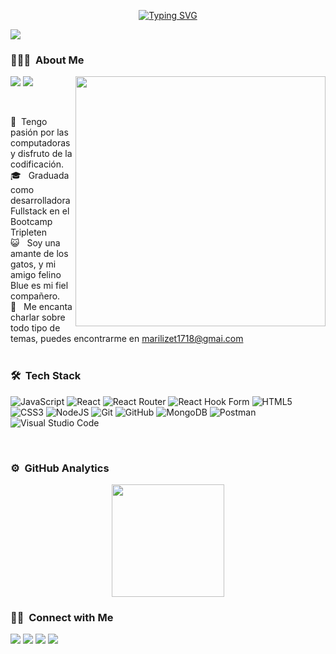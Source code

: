 


<p align="center">
<a href="https://git.io/typing-svg"><img src="https://readme-typing-svg.demolab.com?font=Georgia&weight=800&pause=1000&size=33&color=FFFFFF&width=370&height=100&lines=Hi+%2C+I'm+Maricarmen+%F0%9F%91%8B" alt="Typing SVG" /></a>
</p>

 <img src="https://imgur.com/5MbZkxz.png">
 
### 👨🏻‍💻 &nbsp;About Me


<picture> <img align="right" src="https://mir-s3-cdn-cf.behance.net/project_modules/disp/601014116770475.6068beff4640a.gif" width = 400px></picture>
 <p align="left">
  <img src="https://img.shields.io/badge/Focus-Frontend%20Development-dodgerblue" />
  <img src="https://img.shields.io/badge/Languages-English-dodgerblue" />
</p>
<br>

   
🚀&nbsp;  Tengo pasión por las computadoras y disfruto de la codificación.
<br>
🎓 &nbsp;  Graduada como desarrolladora Fullstack en el Bootcamp Tripleten
<br>
😺 &nbsp; Soy una amante de los gatos, y mi amigo felino Blue es mi fiel compañero.
<br>
💬 &nbsp; Me encanta charlar sobre todo tipo de temas, puedes encontrarme en marilizet1718@gmai.com
<br>
<br>

### 🛠 &nbsp;Tech Stack

![JavaScript](https://img.shields.io/badge/javascript-%23323330.svg?style=for-the-badge&logo=javascript&logoColor=%23F7DF1E)
![React](https://img.shields.io/badge/react-%2320232a.svg?style=for-the-badge&logo=react&logoColor=%2361DAFB)
![React Router](https://img.shields.io/badge/React_Router-CA4245?style=for-the-badge&logo=react-router&logoColor=white)
![React Hook Form](https://img.shields.io/badge/React%20Hook%20Form-%23EC5990.svg?style=for-the-badge&logo=reacthookform&logoColor=white)
![HTML5](https://img.shields.io/badge/html5-%23E34F26.svg?style=for-the-badge&logo=html5&logoColor=white)
![CSS3](https://img.shields.io/badge/css3-%231572B6.svg?style=for-the-badge&logo=css3&logoColor=white)
![NodeJS](https://img.shields.io/badge/node.js-6DA55F?style=for-the-badge&logo=node.js&logoColor=white)
![Git](https://img.shields.io/badge/git-%23F05033.svg?style=for-the-badge&logo=git&logoColor=white)
![GitHub](https://img.shields.io/badge/github-%23121011.svg?style=for-the-badge&logo=github&logoColor=white)
![MongoDB](https://img.shields.io/badge/MongoDB-%234ea94b.svg?style=for-the-badge&logo=mongodb&logoColor=white)
![Postman](https://img.shields.io/badge/Postman-FF6C37?style=for-the-badge&logo=postman&logoColor=white)
![Visual Studio Code](https://img.shields.io/badge/Visual%20Studio%20Code-0078d7.svg?style=for-the-badge&logo=visual-studio-code&logoColor=white)

<br/>


### ⚙️ &nbsp;GitHub Analytics

<p align="center">
<a href="https://github.com/Maricarmen170">
  <img height="180em" src="https://github-readme-stats-eight-theta.vercel.app/api?username=Maricarmen170&show_icons=true&theme=algolia&include_all_commits=true&count_private=true"/>
  <! --- <img height="180em" src="https://github-readme-stats-eight-theta.vercel.app/api/top-langs/?username=javierdamiani&layout=compact&langs_count=8&theme=algolia"/>
</a>
</p>


### 🤝🏻 &nbsp;Connect with Me

<p align="center">

<a href="https://www.linkedin.com/in/maricarmenlizet/"><img src="https://img.shields.io/badge/maricarmenlizet-blue?style=for-the-badge&logo=linkedin&logoColor=white"/></a>
<a href="mailto:marilizet1718@gmail.com"><img src="https://img.shields.io/badge/marilizet1718@gmail.com-FF0000?style=for-the-badge&logo=gmail&logoColor=white"/></a>
<a href="https://www.instagram.com/mari_cbarzola/"><img src="https://img.shields.io/badge/%40mari_cbarzola-FF1493?style=for-the-badge&logo=instagram&logoColor=white"/></a>
<a href="https://github.com/Maricarmen170"><img src="https://img.shields.io/badge/Maricarmen170-00008B?style=for-the-badge&logo=github&logoColor=white"/></a>
<br/><br/>
